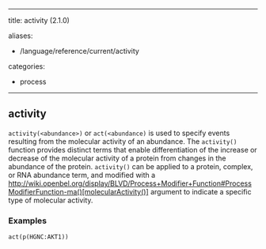 
---
title: activity (2.1.0)

aliases:
- /language/reference/current/activity


categories:

- process

---
<!-- COMPUTER GENERATED PAGE!!! DO NOT EDIT DIRECTLY  -->
<!--    must be changed in scripts/templates.py which is processed by scripts/update_refs.py -->

## activity

`activity(<abundance>)` or `act(<abundance)` is used to specify events resulting from the molecular activity of an abundance. The `activity()` function provides distinct terms that enable differentiation of the increase or decrease of the molecular activity of a protein from changes in the abundance of the protein. `activity()` can be applied to a protein, complex, or RNA abundance term, and modified with a http://wiki.openbel.org/display/BLVD/Process+Modifier+Function#ProcessModifierFunction-ma()[molecularActivity()] argument to indicate a specific type of molecular activity.



### Examples


    act(p(HGNC:AKT1))

